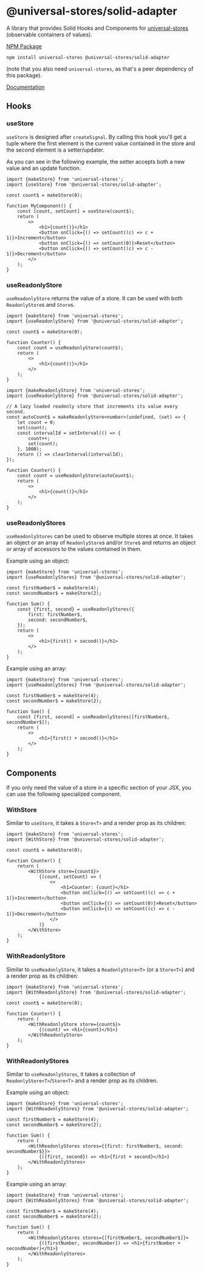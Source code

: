 # @universal-stores/solid-adapter

A library that provides Solid Hooks and Components for [universal-stores](https://www.npmjs.com/package/universal-stores) (observable containers of values).

[NPM Package](https://www.npmjs.com/package/@universal-stores/solid-adapter)

`npm install universal-stores @universal-stores/solid-adapter`

(note that you also need `universal-stores`, as that's a peer dependency of this package).

[Documentation](./docs/README.md)

## Hooks

### useStore

`useStore` is designed after `createSignal`. By calling this hook you'll get a tuple where
the first element is the current value contained in the store and the second element
is a setter/updater.

As you can see in the following example, the setter accepts both a new value and
an update function.

```tsx
import {makeStore} from 'universal-stores';
import {useStore} from '@universal-stores/solid-adapter';

const count$ = makeStore(0);

function MyComponent() {
	const [count, setCount] = useStore(count$);
	return (
		<>
			<h1>{count()}</h1>
			<button onClick={() => setCount((c) => c + 1)}>Increment</button>
			<button onClick={() => setCount(0)}>Reset</button>
			<button onClick={() => setCount((c) => c - 1)}>Decrement</button>
		</>
	);
}
```

### useReadonlyStore

`useReadonlyStore` returns the value of a store. It can be used with
both `ReadonlyStore`s and `Store`s.

```tsx
import {makeStore} from 'universal-stores';
import {useReadonlyStore} from '@universal-stores/solid-adapter';

const count$ = makeStore(0);

function Counter() {
	const count = useReadonlyStore(count$);
	return (
		<>
			<h1>{count()}</h1>
		</>
	);
}
```

```tsx
import {makeReadonlyStore} from 'universal-stores';
import {useReadonlyStore} from '@universal-stores/solid-adapter';

// A lazy loaded readonly store that increments its value every second.
const autoCount$ = makeReadonlyStore<number>(undefined, (set) => {
	let count = 0;
	set(count);
	const intervalId = setInterval(() => {
		count++;
		set(count);
	}, 1000);
	return () => clearInterval(intervalId);
});

function Counter() {
	const count = useReadonlyStore(autoCount$);
	return (
		<>
			<h1>{count()}</h1>
		</>
	);
}
```

### useReadonlyStores

`useReadonlyStores` can be used to observe multiple stores at once.
It takes an object or an array of `ReadonlyStore`s and/or `Store`s and returns an object or array of accessors to the values contained in them.

Example using an object:

```tsx
import {makeStore} from 'universal-stores';
import {useReadonlyStores} from '@universal-stores/solid-adapter';

const firstNumber$ = makeStore(4);
const secondNumber$ = makeStore(2);

function Sum() {
	const {first, second} = useReadonlyStores({
		first: firstNumber$,
		second: secondNumber$,
	});
	return (
		<>
			<h1>{first() + second()}</h1>
		</>
	);
}
```

Example using an array:

```tsx
import {makeStore} from 'universal-stores';
import {useReadonlyStores} from '@universal-stores/solid-adapter';

const firstNumber$ = makeStore(4);
const secondNumber$ = makeStore(2);

function Sum() {
	const [first, second] = useReadonlyStores([firstNumber$, secondNumber$]);
	return (
		<>
			<h1>{first() + second()}</h1>
		</>
	);
}
```

## Components

If you only need the value of a store in a specific section of your JSX, you
can use the following specialized component.

### WithStore

Similar to `useStore`, it takes a `Store<T>` and a render prop as its children:

```tsx
import {makeStore} from 'universal-stores';
import {WithStore} from '@universal-stores/solid-adapter';

const count$ = makeStore(0);

function Counter() {
	return (
		<WithStore store={count$}>
			{(count, setCount) => (
				<>
					<h1>Counter: {count}</h1>
					<button onClick={() => setCount((c) => c + 1)}>Increment</button>
					<button onClick={() => setCount(0)}>Reset</button>
					<button onClick={() => setCount((c) => c - 1)}>Decrement</button>
				</>
			)}
		</WithStore>
	);
}
```

### WithReadonlyStore

Similar to `useReadonlyStore`, it takes a `ReadonlyStore<T>` (or a `Store<T>`) and a render prop as its children:

```tsx
import {makeStore} from 'universal-stores';
import {WithReadonlyStore} from '@universal-stores/solid-adapter';

const count$ = makeStore(0);

function Counter() {
	return (
		<WithReadonlyStore store={count$}>
			{(count) => <h1>{count}</h1>}
		</WithReadonlyStore>
	);
}
```

### WithReadonlyStores

Similar to `useReadonlyStores`, it takes a collection of `ReadonlyStore<T>`/`Store<T>` and a render prop as its children.

Example using an object:

```tsx
import {makeStore} from 'universal-stores';
import {WithReadonlyStores} from '@universal-stores/solid-adapter';

const firstNumber$ = makeStore(4);
const secondNumber$ = makeStore(2);

function Sum() {
	return (
		<WithReadonlyStores stores={{first: firstNumber$, second: secondNumber$}}>
			{({first, second}) => <h1>{first + second}</h1>}
		</WithReadonlyStores>
	);
}
```

Example using an array:

```tsx
import {makeStore} from 'universal-stores';
import {WithReadonlyStores} from '@universal-stores/solid-adapter';

const firstNumber$ = makeStore(4);
const secondNumber$ = makeStore(2);

function Sum() {
	return (
		<WithReadonlyStores stores={[firstNumber$, secondNumber$]}>
			{([firstNumber, secondNumber]) => <h1>{firstNumber + secondNumber}</h1>}
		</WithReadonlyStores>
	);
}
```
